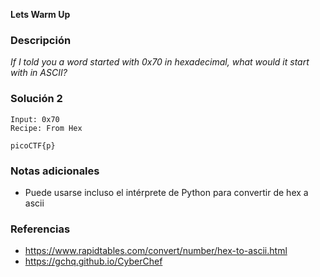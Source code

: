 **Lets Warm Up**

### Descripción

_If I told you a word started with 0x70 in hexadecimal, what would it start with in ASCII?_

### Solución 2

```
Input: 0x70
Recipe: From Hex
```


`picoCTF{p}`

### Notas adicionales

- Puede usarse incluso el intérprete de Python para convertir de hex a ascii

### Referencias

- https://www.rapidtables.com/convert/number/hex-to-ascii.html
- https://gchq.github.io/CyberChef